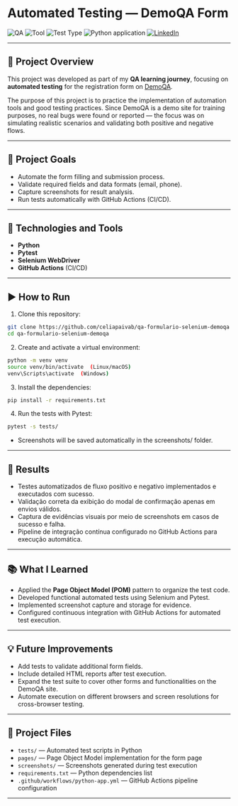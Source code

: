 # Automated Testing — DemoQA Form

![QA](https://img.shields.io/badge/Testing-Automation-blue)
![Tool](https://img.shields.io/badge/Selenium-Python-green)
![Test Type](https://img.shields.io/badge/Testing-Functional-lightgrey)
![Python application](https://github.com/celiapaivab/qa-formulario-selenium-demoqa/actions/workflows/python-app.yml/badge.svg?branch=main)
[![LinkedIn](https://img.shields.io/badge/LinkedIn-Profile-blue?style=flat&logo=linkedin)](https://www.linkedin.com/in/celia-bruno)


---

## 📌 Project Overview

This project was developed as part of my **QA learning journey**, focusing on **automated testing** for the registration form on [DemoQA](https://demoqa.com/automation-practice-form).

The purpose of this project is to practice the implementation of automation tools and good testing practices. Since DemoQA is a demo site for training purposes, no real bugs were found or reported — the focus was on simulating realistic scenarios and validating both positive and negative flows.

---

## 🎯 Project Goals

- Automate the form filling and submission process.
- Validate required fields and data formats (email, phone).
- Capture screenshots for result analysis.
- Run tests automatically with GitHub Actions (CI/CD).

---

## 🔧 Technologies and Tools

- **Python**
- **Pytest**
- **Selenium WebDriver**
- **GitHub Actions** (CI/CD)

---

## ▶️ How to Run

1. Clone this repository:
  ```bash
  git clone https://github.com/celiapaivab/qa-formulario-selenium-demoqa
  cd qa-formulario-selenium-demoqa
  ```
  
2. Create and activate a virtual environment:
  ```bash  
  python -m venv venv  
  source venv/bin/activate  (Linux/macOS)  
  venv\Scripts\activate  (Windows)
  ```
  
3. Install the dependencies:
  ```bash
  pip install -r requirements.txt
  ```
  
4. Run the tests with Pytest:
  ```bash
  pytest -s tests/
  ```
- Screenshots will be saved automatically in the screenshots/ folder.

---

## 🧾 Results

- Testes automatizados de fluxo positivo e negativo implementados e executados com sucesso.  
- Validação correta da exibição do modal de confirmação apenas em envios válidos.  
- Captura de evidências visuais por meio de screenshots em casos de sucesso e falha.  
- Pipeline de integração contínua configurado no GitHub Actions para execução automática.

---

## 📚 What I Learned

- Applied the **Page Object Model (POM)** pattern to organize the test code.
- Developed functional automated tests using Selenium and Pytest.
- Implemented screenshot capture and storage for evidence.
- Configured continuous integration with GitHub Actions for automated test execution.

---

## 💡 Future Improvements

- Add tests to validate additional form fields.
- Include detailed HTML reports after test execution.
- Expand the test suite to cover other forms and functionalities on the DemoQA site.
- Automate execution on different browsers and screen resolutions for cross-browser testing.

---

## 📂 Project Files

- `tests/` — Automated test scripts in Python  
- `pages/` — Page Object Model implementation for the form page  
- `screenshots/` — Screenshots generated during test execution  
- `requirements.txt` — Python dependencies list  
- `.github/workflows/python-app.yml` — GitHub Actions pipeline configuration

---
